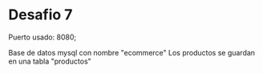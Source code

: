 # Desafio 7
Puerto usado: 8080;

Base de datos mysql con nombre "ecommerce"
Los productos se guardan en una tabla "productos"